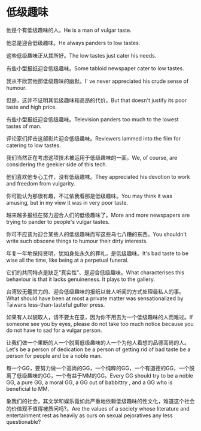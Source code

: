 # 低级趣味

<p><span class="chinese">他是个有低级趣味的人。</span><span class="english">He is a man of vulgar taste.</span></p>

<p><span class="chinese">他总是迎合低级趣味。</span><span class="english">He always panders to low tastes.</span></p>

<p><span class="chinese">这些低级趣味正从其所好。</span><span class="english">The low tastes just cater his needs.</span></p>

<p><span class="chinese">有些小型报纸迎合低级趣味。</span><span class="english">Some tabloid newspaper cater to low tastes.</span></p>

<p><span class="chinese">我从不欣赏他那低级趣味的幽默。</span><span class="english">I' ve never appreciated his crude sense of humour.</span></p>

<p><span class="chinese">但是，这并不证明其低级趣味和高昂的代价。</span><span class="english">But that doesn't justify its poor taste and high price.</span></p>

<p><span class="chinese">有些小型报纸迎合低级趣味。</span><span class="english">Television panders too much to the lowest tastes of man.</span></p>

<p><span class="chinese">评论家们抨击这部影片迎合低级趣味。</span><span class="english">Reviewers lammed into the film for catering to low tastes.</span></p>

<p><span class="chinese">我们当然正在考虑这项技术被运用于低级趣味的一面。</span><span class="english">We, of course, are considering the geekier side of this tech.</span></p>

<p><span class="chinese">他们喜欢他专心工作，没有低级趣味。</span><span class="english">They appreciated his devotion to work and freedom from vulgarity.</span></p>

<p><span class="chinese">你可能认为那很有趣，不过依我看那是低级趣味。</span><span class="english">You may think it was amusing, but in my view it was in very poor taste.</span></p>

<p><span class="chinese">越来越多报纸在努力迎合人们的低级趣味了。</span><span class="english">More and more newspapers are trying to pander to people's vulgar tastes.</span></p>

<p><span class="chinese">你可不应该为迎合某些人的低级趣味而写这些乌七八糟的东西。</span><span class="english">You shouldn't write such obscene things to humour their dirty interests.</span></p>

<p><span class="chinese">年复一年地保持贤明，犹如身处永久的葬礼，是低级趣味。</span><span class="english">It's bad taste to be wise all the time, like being at a perpetual funeral.</span></p>

<p><span class="chinese">它们的共同特点是缺乏“真实性”、是迎合低级趣味。</span><span class="english">What characterises this behaviour is that it lacks genuineness. It plays to the gallery.</span></p>

<p><span class="chinese">台湾较无鑑赏力的、迎合低级趣味的报纸以耸人听闻的方式处理最私人的事。</span><span class="english">What should have been at most a private matter was sensationalized by Taiwans less-than-tasteful gutter press.</span></p>

<p><span class="chinese">如果有人以貌取人，请不要太在意，因为你不用去为一个低级趣味的人而难过。</span><span class="english">If someone see you by eyes, please do not take too much notice because you do not have to sad for a vulgar person.</span></p>

<p><span class="chinese">让我们做一个果断的人一个脱离低级趣味的人一个为他人着想的品德高尚的人。</span><span class="english">Let's be a person of dedication be a person of getting rid of bad taste be a person for people and be a noble man.</span></p>

<p><span class="chinese">每一个GG，要努力做一个高尚的GG，一个纯粹的GG，一个有道德的GG，一个脱离了低级趣味的GG，一个有益于MM的GG。</span><span class="english">Every GG should try to be a noble GG, a pure GG, a moral GG, a GG out of babbittry , and a GG who is beneficial to MM.</span></p>

<p><span class="chinese">象我们的社会，其文学和娱乐竟如此严重地依赖低级趣味的性文化，难道这个社会的价值观不值得被质问吗?。</span><span class="english">Are the values of a society whose literature and entertainment rest as heavily as ours on sexual pejoratives any less questionable?</span></p>

